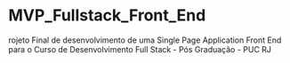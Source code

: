 # MVP_Fullstack_Front_End
 rojeto Final de desenvolvimento de uma Single Page Application Front End para o Curso de Desenvolvimento Full Stack - Pós Graduação - PUC RJ
